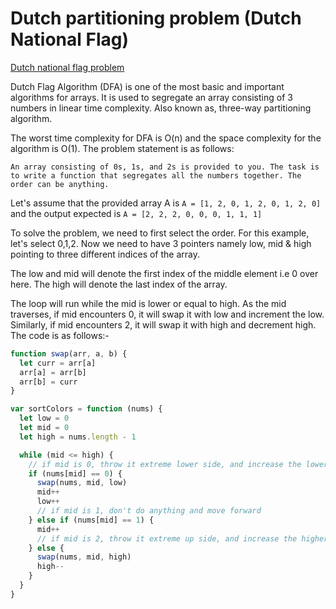 # Dutch partitioning problem (Dutch National Flag)

[Dutch national flag problem](https://en.wikipedia.org/wiki/Dutch_national_flag_problem)

Dutch Flag Algorithm (DFA) is one of the most basic and important algorithms for arrays. It is used to segregate an array consisting of 3 numbers in linear time complexity. Also known as, three-way partitioning algorithm.

The worst time complexity for DFA is O(n) and the space complexity for the algorithm is O(1). The problem statement is as follows:

`An array consisting of 0s, 1s, and 2s is provided to you. The task is to write a function that segregates all the numbers together. The order can be anything.`

Let's assume that the provided array A is
`A = [1, 2, 0, 1, 2, 0, 1, 2, 0]`
and the output expected is
`A = [2, 2, 2, 0, 0, 0, 1, 1, 1]`

To solve the problem, we need to first select the order. For this example, let's select 0,1,2.
Now we need to have 3 pointers namely low, mid & high pointing to three different indices of the array.

The low and mid will denote the first index of the middle element i.e 0 over here. The high will denote the last index of the array.

The loop will run while the mid is lower or equal to high. As the mid traverses, if mid encounters 0, it will swap it with low and increment the low. Similarly, if mid encounters 2, it will swap it with high and decrement high. The code is as follows:-

```javascript
function swap(arr, a, b) {
  let curr = arr[a]
  arr[a] = arr[b]
  arr[b] = curr
}

var sortColors = function (nums) {
  let low = 0
  let mid = 0
  let high = nums.length - 1

  while (mid <= high) {
    // if mid is 0, throw it extreme lower side, and increase the lower boundary
    if (nums[mid] == 0) {
      swap(nums, mid, low)
      mid++
      low++
      // if mid is 1, don't do anything and move forward
    } else if (nums[mid] == 1) {
      mid++
      // if mid is 2, throw it extreme up side, and increase the higher boundary
    } else {
      swap(nums, mid, high)
      high--
    }
  }
}
```
